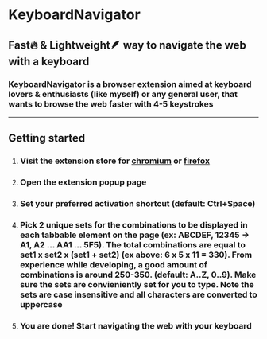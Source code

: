# **KeyboardNavigator**

## **Fast**🔥 & **Lightweight**🪶 way to navigate the web with a keyboard

### KeyboardNavigator is a browser extension aimed at keyboard lovers & enthusiasts (like myself) or any general user, that wants to browse the web faster with 4-5 keystrokes

---

## Getting started

1. ### Visit the extension store for **[chromium](https://chrome.google.com/webstore/category/extensions)** or **[firefox](https://addons.mozilla.org/)**

2. ### Open the extension popup page

3. ### Set your preferred activation shortcut (default: Ctrl+Space)

4. ### Pick 2 **unique** sets for the combinations to be displayed in each tabbable element on the page (ex: ABCDEF, 12345 -> A1, A2 ... AA1 ... 5F5). The total combinations are equal to set1 x set2 x (set1 + set2) (ex above: 6 x 5 x 11 = 330). From experience while developing, a good amount of combinations is around 250-350. (default: A..Z, 0..9). Make sure the sets are convieniently set for you to type. **Note** the sets are case insensitive and all characters are converted to uppercase

5. ### You are done! Start navigating the web with your keyboard
